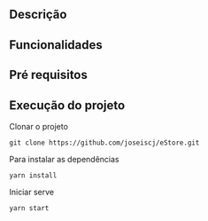 ## Descrição

## Funcionalidades

## Pré requisitos

## Execução do projeto

Clonar o projeto

`git clone https://github.com/joseiscj/eStore.git`  

Para instalar as dependências

 `yarn install`
 
Iniciar serve

`yarn start`

